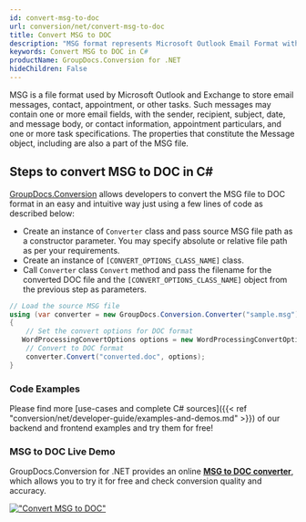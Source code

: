 ```yaml
---
id: convert-msg-to-doc
url: conversion/net/convert-msg-to-doc
title: Convert MSG to DOC
description: "MSG format represents Microsoft Outlook Email Format with .msg extension. Learn how to convert MSG to DOC file programmatically in C# language using GroupDocs.Conversion for .NET library."
keywords: Convert MSG to DOC in C#
productName: GroupDocs.Conversion for .NET
hideChildren: False
---
```


MSG is a file format used by Microsoft Outlook and Exchange to store email messages, contact, appointment, or other tasks. Such messages may contain one or more email fields, with the sender, recipient, subject, date, and message body, or contact information, appointment particulars, and one or more task specifications. The properties that constitute the Message object, including are also a part of the MSG file.

## Steps to convert MSG to DOC in C#

[GroupDocs.Conversion](https://products.groupdocs.com/conversion/net) allows developers to convert the MSG file to DOC format in an easy and intuitive way just using a few lines of code as described below:

* Create an instance of `Converter` class and pass source MSG file path as a constructor parameter. You may specify absolute or relative file path as per your requirements. 
* Create an instance of `[CONVERT_OPTIONS_CLASS_NAME]` class.
* Call `Converter` class `Convert` method and pass the filename for the converted DOC file and the `[CONVERT_OPTIONS_CLASS_NAME]` object from the previous step as parameters.

```csharp
// Load the source MSG file
using (var converter = new GroupDocs.Conversion.Converter("sample.msg"))
{
    // Set the convert options for DOC format
   WordProcessingConvertOptions options = new WordProcessingConvertOptions { Format = GroupDocs.Conversion.FileTypes.WordProcessingFileType.Doc };
    // Convert to DOC format
    converter.Convert("converted.doc", options);
}
```

### Code Examples

Please find more [use-cases and complete C# sources]({{< ref "conversion/net/developer-guide/examples-and-demos.md" >}}) of our backend and frontend examples and try them for free!

### MSG to DOC Live Demo

GroupDocs.Conversion for .NET provides an online [**MSG to DOC converter**](https://products.groupdocs.app/conversion/msg-to-doc), which allows you to try it for free and check conversion quality and accuracy.

[!["Convert MSG to DOC"](conversion/net/images/convert-to-doc/convert-msg-to-doc.png)](https://products.groupdocs.app/conversion/msg-to-doc)